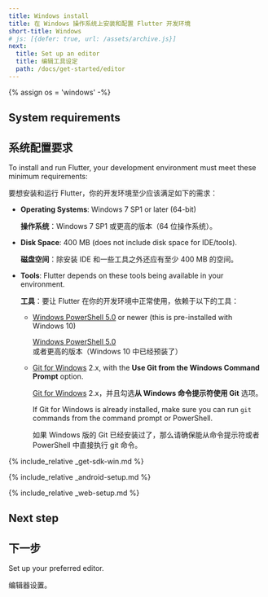 ```yaml
---
title: Windows install
title: 在 Windows 操作系统上安装和配置 Flutter 开发环境
short-title: Windows
# js: [{defer: true, url: /assets/archive.js}]
next:
  title: Set up an editor
  title: 编辑工具设定
  path: /docs/get-started/editor
---
```


{% assign os = 'windows' -%}

## System requirements

## 系统配置要求

To install and run Flutter,
your development environment must meet these minimum requirements:

要想安装和运行 Flutter，你的开发环境至少应该满足如下的需求：

- **Operating Systems**: Windows 7 SP1 or later (64-bit)
  
  **操作系统**：Windows 7 SP1 或更高的版本（64 位操作系统）。
  
- **Disk Space**: 400 MB (does not include disk space for IDE/tools).

  **磁盘空间**：除安装 IDE 和一些工具之外还应有至少 400 MB 的空间。

- **Tools**: Flutter depends on these tools being available in your environment.

  **工具**：要让 Flutter 在你的开发环境中正常使用，依赖于以下的工具：
  
  - [Windows PowerShell 5.0][] or newer (this is pre-installed with Windows 10)
  
    [Windows PowerShell 5.0][] 或者更高的版本（Windows 10 中已经预装了）
    
  - [Git for Windows][] 2.x, with the
    **Use Git from the Windows Command Prompt** option.
  
    [Git for Windows][] 2.x，并且勾选**从 Windows 命令提示符使用 Git** 选项。

     If Git for Windows is already installed,
     make sure you can run `git` commands from the
     command prompt or PowerShell.
     
     如果 Windows 版的 Git 已经安装过了，那么请确保能从命令提示符或者 PowerShell 中直接执行 git 命令。

{% include_relative _get-sdk-win.md %}

{% include_relative _android-setup.md %}

{% include_relative _web-setup.md %}

## Next step

## 下一步

Set up your preferred editor.

编辑器设置。

[Git for Windows]: https://git-scm.com/download/win
[Windows PowerShell 5.0]: https://docs.microsoft.com/en-us/powershell/scripting/install/installing-windows-powershell
